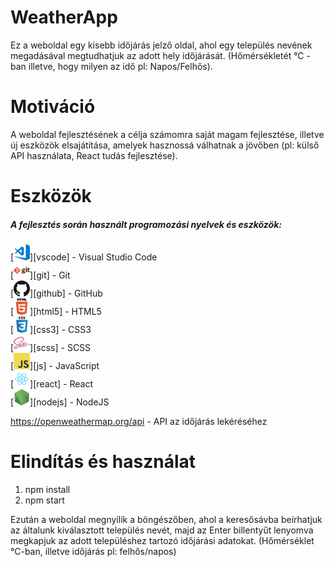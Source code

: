 # WeatherApp
Ez a weboldal egy kisebb időjárás jelző oldal, ahol egy település nevének megadásával megtudhatjuk az adott hely időjárását. (Hőmérsékletét °C -ban illetve, hogy milyen az idő pl: Napos/Felhős).

# Motiváció
A weboldal fejlesztésének a célja számomra saját magam fejlesztése, illetve új eszközök elsajátítása, amelyek hasznossá válhatnak a jövőben (pl: külső API használata, React tudás fejlesztése).

# Eszközök
##### A fejlesztés során használt programozási nyelvek és eszközök:
[<img alt="Visual Studio Code" width="26px" src="https://raw.githubusercontent.com/github/explore/80688e429a7d4ef2fca1e82350fe8e3517d3494d/topics/visual-studio-code/visual-studio-code.png" />][vscode] - Visual Studio Code
<br />
[<img alt="Git" width="26px" src="https://raw.githubusercontent.com/github/explore/80688e429a7d4ef2fca1e82350fe8e3517d3494d/topics/git/git.png" />][git] - Git
<br />
[<img alt="GitHub" width="26px" src="https://raw.githubusercontent.com/github/explore/78df643247d429f6cc873026c0622819ad797942/topics/github/github.png" />][github] - GitHub
<br />
[<img alt="HTML5" width="26px" src="https://raw.githubusercontent.com/github/explore/80688e429a7d4ef2fca1e82350fe8e3517d3494d/topics/html/html.png" />][html5] - HTML5
<br />
[<img alt="CSS3" width="26px" src="https://raw.githubusercontent.com/github/explore/80688e429a7d4ef2fca1e82350fe8e3517d3494d/topics/css/css.png" />][css3] - CSS3
<br />
[<img alt="Sass" width="26px" src="https://raw.githubusercontent.com/github/explore/80688e429a7d4ef2fca1e82350fe8e3517d3494d/topics/sass/sass.png" />][scss] - SCSS
<br />
[<img alt="JavaScript" width="26px" src="https://raw.githubusercontent.com/github/explore/80688e429a7d4ef2fca1e82350fe8e3517d3494d/topics/javascript/javascript.png" />][js] - JavaScript
<br />
[<img alt="React" width="26px" src="https://raw.githubusercontent.com/github/explore/80688e429a7d4ef2fca1e82350fe8e3517d3494d/topics/react/react.png" />][react] - React
<br />
[<img alt="Node.js" width="26px" src="https://raw.githubusercontent.com/github/explore/80688e429a7d4ef2fca1e82350fe8e3517d3494d/topics/nodejs/nodejs.png" />][nodejs] - NodeJS

https://openweathermap.org/api - API az időjárás lekéréséhez

# Elindítás és használat
1. npm install
2. npm start

Ezután a weboldal megnyílik a böngészőben, ahol a keresősávba beírhatjuk az általunk kiválasztott település nevét, majd az Enter billentyűt lenyomva megkapjuk az adott településhez tartozó időjárási adatokat. (Hőmérséklet °C-ban, illetve időjárás pl: felhős/napos)
